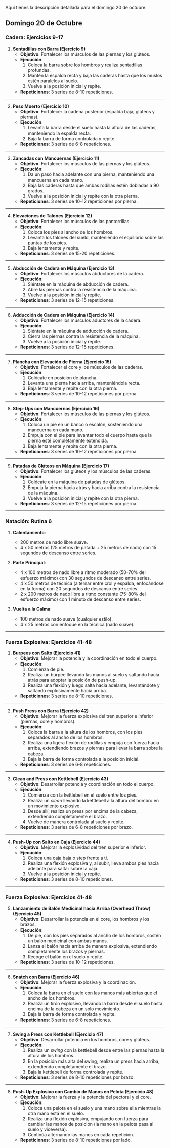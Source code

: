 Aquí tienes la descripción detallada para el domingo 20 de octubre:

## Domingo 20 de Octubre

### Cadera: Ejercicios 9-17

1. **Sentadillas con Barra (Ejercicio 9)**
   - **Objetivo**: Fortalecer los músculos de las piernas y los glúteos.
   - **Ejecución**:  
      1. Coloca la barra sobre los hombros y realiza sentadillas profundas.  
      2. Mantén la espalda recta y baja las caderas hasta que los muslos estén paralelos al suelo.  
      3. Vuelve a la posición inicial y repite.  
   - **Repeticiones**: 3 series de 8-10 repeticiones.

---

2. **Peso Muerto (Ejercicio 10)**
   - **Objetivo**: Fortalecer la cadena posterior (espalda baja, glúteos y piernas).
   - **Ejecución**:  
      1. Levanta la barra desde el suelo hasta la altura de las caderas, manteniendo la espalda recta.  
      2. Baja la barra de forma controlada y repite.  
   - **Repeticiones**: 3 series de 6-8 repeticiones.

---

3. **Zancadas con Mancuernas (Ejercicio 11)**
   - **Objetivo**: Fortalecer los músculos de las piernas y los glúteos.
   - **Ejecución**:  
      1. Da un paso hacia adelante con una pierna, manteniendo una mancuerna en cada mano.  
      2. Baja las caderas hasta que ambas rodillas estén dobladas a 90 grados.  
      3. Vuelve a la posición inicial y repite con la otra pierna.  
   - **Repeticiones**: 3 series de 10-12 repeticiones por pierna.

---

4. **Elevaciones de Talones (Ejercicio 12)**
   - **Objetivo**: Fortalecer los músculos de las pantorrillas.
   - **Ejecución**:  
      1. Coloca los pies al ancho de los hombros.  
      2. Levanta los talones del suelo, manteniendo el equilibrio sobre las puntas de los pies.  
      3. Baja lentamente y repite.  
   - **Repeticiones**: 3 series de 15-20 repeticiones.

---

5. **Abducción de Cadera en Máquina (Ejercicio 13)**
   - **Objetivo**: Fortalecer los músculos abductores de la cadera.
   - **Ejecución**:  
      1. Siéntate en la máquina de abducción de cadera.  
      2. Abre las piernas contra la resistencia de la máquina.  
      3. Vuelve a la posición inicial y repite.  
   - **Repeticiones**: 3 series de 12-15 repeticiones.

---

6. **Adducción de Cadera en Máquina (Ejercicio 14)**
   - **Objetivo**: Fortalecer los músculos aductores de la cadera.
   - **Ejecución**:  
      1. Siéntate en la máquina de adducción de cadera.  
      2. Cierra las piernas contra la resistencia de la máquina.  
      3. Vuelve a la posición inicial y repite.  
   - **Repeticiones**: 3 series de 12-15 repeticiones.

---

7. **Plancha con Elevación de Pierna (Ejercicio 15)**
   - **Objetivo**: Fortalecer el core y los músculos de las caderas.
   - **Ejecución**:  
      1. Colócate en posición de plancha.  
      2. Levanta una pierna hacia arriba, manteniéndola recta.  
      3. Baja lentamente y repite con la otra pierna.  
   - **Repeticiones**: 3 series de 10-12 repeticiones por pierna.

---

8. **Step-Ups con Mancuernas (Ejercicio 16)**
   - **Objetivo**: Fortalecer los músculos de las piernas y los glúteos.
   - **Ejecución**:  
      1. Coloca un pie en un banco o escalón, sosteniendo una mancuerna en cada mano.  
      2. Empuja con el pie para levantar todo el cuerpo hasta que la pierna esté completamente extendida.  
      3. Baja lentamente y repite con la otra pierna.  
   - **Repeticiones**: 3 series de 10-12 repeticiones por pierna.

---

9. **Patadas de Glúteos en Máquina (Ejercicio 17)**
   - **Objetivo**: Fortalecer los glúteos y los músculos de las caderas.
   - **Ejecución**:  
      1. Colócate en la máquina de patadas de glúteos.  
      2. Empuja la pierna hacia atrás y hacia arriba contra la resistencia de la máquina.  
      3. Vuelve a la posición inicial y repite con la otra pierna.  
   - **Repeticiones**: 3 series de 12-15 repeticiones por pierna.

---

### Natación: Rutina 6

1. **Calentamiento**:  
   - 200 metros de nado libre suave.  
   - 4 x 50 metros (25 metros de patada + 25 metros de nado) con 15 segundos de descanso entre series.

2. **Parte Principal**:  
   - 4 x 100 metros de nado libre a ritmo moderado (50-70% del esfuerzo máximo) con 30 segundos de descanso entre series.  
   - 4 x 50 metros de técnica (alternar entre crol y espalda, enfocándose en la forma) con 20 segundos de descanso entre series.  
   - 2 x 200 metros de nado libre a ritmo constante (75-80% del esfuerzo máximo) con 1 minuto de descanso entre series.

3. **Vuelta a la Calma**:  
   - 100 metros de nado suave (cualquier estilo).  
   - 4 x 25 metros con enfoque en la técnica (nado suave).

---

### Fuerza Explosiva: Ejercicios 41-48

1. **Burpees con Salto (Ejercicio 41)**
   - **Objetivo**: Mejorar la potencia y la coordinación en todo el cuerpo.
   - **Ejecución**:  
      1. Comienza de pie.  
      2. Realiza un burpee llevando las manos al suelo y saltando hacia atrás para adoptar la posición de push-up.  
      3. Realiza una flexión y luego salta hacia adelante, levantándote y saltando explosivamente hacia arriba.  
   - **Repeticiones**: 3 series de 8-10 repeticiones.

---

2. **Push Press con Barra (Ejercicio 42)**
   - **Objetivo**: Mejorar la fuerza explosiva del tren superior e inferior (piernas, core y hombros).
   - **Ejecución**:  
      1. Coloca la barra a la altura de los hombros, con los pies separados al ancho de los hombros.  
      2. Realiza una ligera flexión de rodillas y empuja con fuerza hacia arriba, extendiendo brazos y piernas para llevar la barra sobre la cabeza.  
      3. Baja la barra de forma controlada a la posición inicial.  
   - **Repeticiones**: 3 series de 6-8 repeticiones.

---

3. **Clean and Press con Kettlebell (Ejercicio 43)**
   - **Objetivo**: Desarrollar potencia y coordinación en todo el cuerpo.
   - **Ejecución**:  
      1. Comienza con la kettlebell en el suelo entre los pies.  
      2. Realiza un *clean* llevando la kettlebell a la altura del hombro en un movimiento explosivo.  
      3. Desde allí, realiza un press por encima de la cabeza, extendiendo completamente el brazo.  
      4. Vuelve de manera controlada al suelo y repite.  
   - **Repeticiones**: 3 series de 6-8 repeticiones por brazo.

---

4. **Push-Up con Salto en Caja (Ejercicio 44)**
   - **Objetivo**: Mejorar la explosividad del tren superior e inferior.
   - **Ejecución**:  
      1. Coloca una caja baja o step frente a ti.  
      2. Realiza una flexión explosiva y, al subir, lleva ambos pies hacia adelante para saltar sobre la caja.  
      3. Vuelve a la posición inicial y repite.  
   - **Repeticiones**: 3 series de 8-10 repeticiones.

---

### Fuerza Explosiva: Ejercicios 41-48

5. **Lanzamiento de Balón Medicinal hacia Arriba (Overhead Throw) (Ejercicio 45)**
   - **Objetivo**: Desarrollar la potencia en el core, los hombros y los brazos.
   - **Ejecución**:  
      1. De pie, con los pies separados al ancho de los hombros, sostén un balón medicinal con ambas manos.  
      2. Lanza el balón hacia arriba de manera explosiva, extendiendo completamente los brazos y piernas.  
      3. Recoge el balón en el suelo y repite.  
   - **Repeticiones**: 3 series de 10-12 repeticiones.

---

6. **Snatch con Barra (Ejercicio 46)**
   - **Objetivo**: Mejorar la fuerza explosiva y la coordinación.
   - **Ejecución**:  
      1. Coloca la barra en el suelo con las manos más abiertas que el ancho de los hombros.  
      2. Realiza un tirón explosivo, llevando la barra desde el suelo hasta encima de la cabeza en un solo movimiento.  
      3. Baja la barra de forma controlada y repite.  
   - **Repeticiones**: 3 series de 6-8 repeticiones.

---

7. **Swing a Press con Kettlebell (Ejercicio 47)**
   - **Objetivo**: Desarrollar potencia en los hombros, core y glúteos.
   - **Ejecución**:  
      1. Realiza un *swing* con la kettlebell desde entre las piernas hasta la altura de los hombros.  
      2. En la posición más alta del swing, realiza un press hacia arriba, extendiendo completamente el brazo.  
      3. Baja la kettlebell de forma controlada y repite.  
   - **Repeticiones**: 3 series de 8-10 repeticiones por brazo.

---

8. **Push-Up Explosivo con Cambio de Manos en Pelota (Ejercicio 48)**
   - **Objetivo**: Mejorar la fuerza y la potencia del pectoral y el core.
   - **Ejecución**:  
      1. Coloca una pelota en el suelo y una mano sobre ella mientras la otra mano está en el suelo.  
      2. Realiza una flexión explosiva, empujando con fuerza para cambiar las manos de posición (la mano en la pelota pasa al suelo y viceversa).  
      3. Continúa alternando las manos en cada repetición.  
   - **Repeticiones**: 3 series de 8-10 repeticiones por lado.
